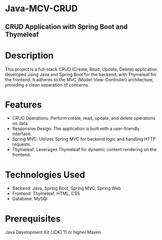 ﻿# Java-MCV-CRUD
## CRUD Application with Spring Boot and Thymeleaf


# Description
This project is a full-stack CRUD (Create, Read, Update, Delete) application developed using Java and Spring Boot for the backend, with Thymeleaf for the frontend. It adheres to the MVC (Model-View-Controller) architecture, providing a clean separation of concerns.

# Features
* CRUD Operations: Perform create, read, update, and delete operations on data.
* Responsive Design: The application is built with a user-friendly interface.
* Spring MVC: Utilizes Spring MVC for backend logic and handling HTTP requests.
* Thymeleaf: Leverages Thymeleaf for dynamic content rendering on the frontend.


# Technologies Used
* Backend: Java, Spring Boot, Spring MVC, Spring Web
* Frontend: Thymeleaf, HTML, CSS
* Database: MySQl


# Prerequisites
Java Development Kit (JDK) 11 or higher
Maven
